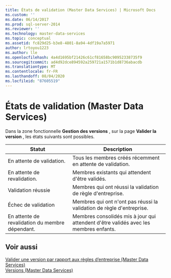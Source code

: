 ```yaml
---
title: États de validation (Master Data Services) | Microsoft Docs
ms.custom: ''
ms.date: 06/14/2017
ms.prod: sql-server-2014
ms.reviewer: ''
ms.technology: master-data-services
ms.topic: conceptual
ms.assetid: fc829d25-b3e8-4801-8a94-4df19a7a5971
author: lrtoyou1223
ms.author: lle
ms.openlocfilehash: 4a4d1695bf21426c61cf81658bc90952338735f9
ms.sourcegitcommit: ad4d92dce894592a259721a1571b1d8736abacdb
ms.translationtype: MT
ms.contentlocale: fr-FR
ms.lasthandoff: 08/04/2020
ms.locfileid: "87605519"
---
```

# <a name="validation-statuses-master-data-services"></a>États de validation (Master Data Services)
  Dans la zone fonctionnelle **Gestion des versions** , sur la page **Valider la version** , les états suivants sont possibles.  
  
|Statut|Description|  
|------------|-----------------|  
|En attente de validation.|Tous les membres créés récemment en attente de validation.|  
|En attente de revalidation.|Membres existants qui attendent d'être validés.|  
|Validation réussie|Membres qui ont réussi la validation de règle d'entreprise.|  
|Échec de validation|Membres qui ont n'ont pas réussi la validation de règle d'entreprise.|  
|En attente de revalidation du membre dépendant.|Membres consolidés mis à jour qui attendent d'être validés avec les membres enfants.|  
  
## <a name="see-also"></a>Voir aussi  
 [Valider une version par rapport aux règles d’entreprise &#40;Master Data Services&#41;](validate-a-version-against-business-rules-master-data-services.md)   
 [Versions &#40;Master Data Services&#41;](../../2014/master-data-services/versions-master-data-services.md)  
  
  

